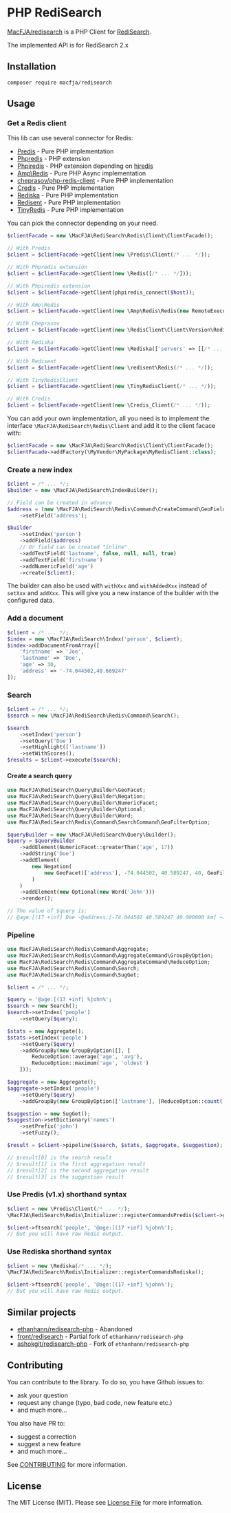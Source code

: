 # PHP RediSearch

[MacFJA/redisearch](https://packagist.org/packages/macfja/redisearch) is a PHP Client for [RediSearch](https://oss.redislabs.com/redisearch/).

The implemented API is for RediSearch 2.x

## Installation

```
composer require macfja/redisearch
```

## Usage

### Get a Redis client

This lib can use several connector for Redis:
 - [Predis](https://github.com/predis/predis/wiki) - Pure PHP implementation
 - [Phpredis](https://github.com/phpredis/phpredis) - PHP extension
 - [Phpiredis](https://github.com/nrk/phpiredis) - PHP extension depending on [hiredis](https://github.com/redis/hiredis)
 - [Amp\Redis](https://github.com/amphp/redis) - Pure PHP Async implementation
 - [cheprasov/php-redis-client](https://github.com/cheprasov/php-redis-client) - Pure PHP implementation
 - [Credis](https://github.com/colinmollenhour/credis) - Pure PHP implementation
 - [Rediska](https://github.com/Shumkov/Rediska) - Pure PHP implementation
 - [Redisent](https://github.com/jdp/redisent) - Pure PHP implementation
 - [TinyRedis](https://github.com/ptrofimov/tinyredisclient) - Pure PHP implementation

You can pick the connector depending on your need.

```php
$clientFacade = new \MacFJA\RediSearch\Redis\Client\ClientFacade();

// With Predis
$client = $clientFacade->getClient(new \Predis\Client(/* ... */));

// With Phpredis extension
$client = $clientFacade->getClient(new \Redis([/* ... */]));

// With Phpiredis extension
$client = $clientFacade->getClient(phpiredis_connect($host));

// With Amp\Redis
$client = $clientFacade->getClient(new \Amp\Redis\Redis(new RemoteExecutor(Config::fromUri(/* ... */))));

// With Cheprasov
$client = $clientFacade->getClient(new \RedisClient\Client\Version\RedisClient6x0([/* ... */]));

// With Rediska
$client = $clientFacade->getClient(new \Rediska(['servers' => [[/* ... */]]]));

// With Redisent
$client = $clientFacade->getClient(new \redisent\Redis(/* ... */));

// With TinyRedisClient
$client = $clientFacade->getClient(new \TinyRedisClient(/* ... */));

// With Credis
$client = $clientFacade->getClient(new \Credis_Client(/* ... */));
```

You can add your own implementation, all you need is to implement the interface `\MacFJA\RediSearch\Redis\Client` and add it to the client facace with:
```php
$clientFacade = new \MacFJA\RediSearch\Redis\Client\ClientFacade();
$clientFacade->addFactory(\MyVendor\MyPackage\MyRedisClient::class);
```

### Create a new index

```php
$client = /* ... */;
$builder = new \MacFJA\RediSearch\IndexBuilder();

// Field can be created in advance
$address = (new \MacFJA\RediSearch\Redis\Command\CreateCommand\GeoFieldOption())
    ->setField('address');

$builder
    ->setIndex('person')
    ->addField($address)
    // Or field can be created "inline"
    ->addTextField('lastname', false, null, null, true)
    ->addTextField('firstname')
    ->addNumericField('age')
    ->create($client);
```

The builder can also be used with `withXxx` and `withAddedXxx` instead of `setXxx` and `addXxx`.
This will give you a new instance of the builder with the configured data.

### Add a document

```php
$client = /* ... */;
$index = new \MacFJA\RediSearch\Index('person', $client);
$index->addDocumentFromArray([
    'firstname' => 'Joe',
    'lastname' => 'Doe',
    'age' => 30,
    'address' => '-74.044502,40.689247'
]);
```

### Search

```php
$client = /* ... */;
$search = new \MacFJA\RediSearch\Redis\Command\Search();

$search
    ->setIndex('person')
    ->setQuery('Doe')
    ->setHighlight(['lastname'])
    ->setWithScores();
$results = $client->execute($search);
```

#### Create a search query

```php
use MacFJA\RediSearch\Query\Builder\GeoFacet;
use MacFJA\RediSearch\Query\Builder\Negation;
use MacFJA\RediSearch\Query\Builder\NumericFacet;
use MacFJA\RediSearch\Query\Builder\Optional;
use MacFJA\RediSearch\Query\Builder\Word;
use MacFJA\RediSearch\Redis\Command\SearchCommand\GeoFilterOption;

$queryBuilder = new \MacFJA\RediSearch\Query\Builder();
$query = $queryBuilder
    ->addElement(NumericFacet::greaterThan('age', 17))
    ->addString('Doe')
    ->addElement(
        new Negation(
            new GeoFacet(['address'], -74.044502, 40.589247, 40, GeoFilterOption::UNIT_KILOMETERS)
        )
    )
    ->addElement(new Optional(new Word('John')))
    ->render();

// The value of $query is:
// @age:[(17 +inf] Doe -@address:[-74.044502 40.589247 40.000000 km] ~John
```

### Pipeline

```php
use MacFJA\RediSearch\Redis\Command\Aggregate;
use MacFJA\RediSearch\Redis\Command\AggregateCommand\GroupByOption;
use MacFJA\RediSearch\Redis\Command\AggregateCommand\ReduceOption;
use MacFJA\RediSearch\Redis\Command\Search;
use MacFJA\RediSearch\Redis\Command\SugGet;

$client = /* ... */;

$query = '@age:[(17 +inf] %john%';
$search = new Search();
$search->setIndex('people')
    ->setQuery($query);

$stats = new Aggregate();
$stats->setIndex('people')
    ->setQuery($query)
    ->addGroupBy(new GroupByOption([], [
        ReduceOption::average('age', 'avg'),
        ReduceOption::maximum('age', 'oldest')
    ]));

$aggregate = new Aggregate();
$aggregate->setIndex('people')
    ->setQuery($query)
    ->addGroupBy(new GroupByOption(['lastname'], [ReduceOption::count('count')]));

$suggestion = new SugGet();
$suggestion->setDictionary('names')
    ->setPrefix('john')
    ->setFuzzy();

$result = $client->pipeline($search, $stats, $aggregate, $suggestion);

// $result[0] is the search result
// $result[1] is the first aggregation result
// $result[2] is the second aggregation result
// $result[3] is the suggestion result
```

### Use Predis (v1.x) shorthand syntax

```php
$client = new \Predis\Client(/* ... */);
\MacFJA\RediSearch\Redis\Initializer::registerCommandsPredis($client->getProfile());

$client->ftsearch('people', '@age:[(17 +inf] %john%');
// But you will have raw Redis output.
```

### Use Rediska shorthand syntax

```php
$client = new \Rediska(/* ... */);
\MacFJA\RediSearch\Redis\Initializer::registerCommandsRediska();

$client->ftsearch('people', '@age:[(17 +inf] %john%');
// But you will have raw Redis output.
```

## Similar projects

- [ethanhann/redisearch-php](https://packagist.org/packages/ethanhann/redisearch-php) - Abandoned
- [front/redisearch](https://packagist.org/packages/front/redisearch) - Partial fork of `ethanhann/redisearch-php`
- [ashokgit/redisearch-php](https://packagist.org/packages/ashokgit/redisearch-php) - Fork of `ethanhann/redisearch-php`

## Contributing

You can contribute to the library.
To do so, you have Github issues to:
 - ask your question
 - request any change (typo, bad code, new feature etc.)
 - and much more...

You also have PR to:
 - suggest a correction
 - suggest a new feature
 - and much more...
 
See [CONTRIBUTING](CONTRIBUTING.md) for more information.

## License

The MIT License (MIT). Please see [License File](LICENSE.md) for more information.
